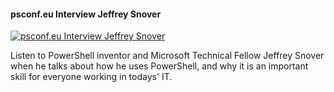 ﻿#### psconf.eu Interview Jeffrey Snover

[![psconf.eu Interview Jeffrey Snover](https://i2.ytimg.com/vi/EQV182ldbtg/hqdefault.jpg "psconf.eu Interview Jeffrey Snover")](https://www.youtube.com/watch?v=EQV182ldbtg)

Listen to PowerShell inventor and Microsoft Technical Fellow Jeffrey Snover when he talks about how he uses PowerShell, and why it is an important skill for everyone working in todays' IT.


